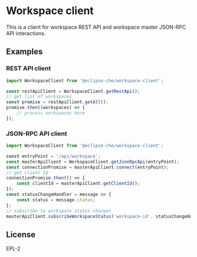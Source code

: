 # Workspace client

This is a client for workspace REST API and workspace master JSON-RPC API interactions.

## Examples

### REST API client

```typescript
import WorkspaceClient from '@eclipse-che/workspace-client';

const restApiClient = WorkspaceClient.getRestApi();
// get list of workspaces
const promise = restApiClient.getAll();
promise.then((workspaces) => {
    // process workspaces here
});
```

### JSON-RPC API client

```typescript
import WorkspaceClient from '@eclipse-che/workspace-client';

const entryPoint = '/api/workspace';
const masterApiClient = WorkspaceClient.getJsonRpcApi(entryPoint);
const connectionPromise = masterApiClient.connect(entryPoint);
// get client ID
connectionPromise.then(() => {
    const clientId = masterApiClient.getClientId();
});
const statusChangeHandler = message => {
    const status = message.status;
};
// subscribe to workspace status changes
masterApiClient.subscribeWorkspaceStatus('workspace-id', statusChangeHandler);
```
## License

EPL-2
